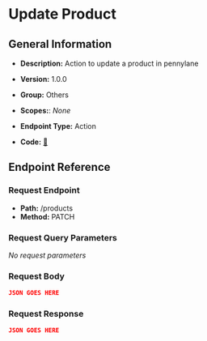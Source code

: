 # Update Product

## General Information

- **Description:** Action to update a product in pennylane

- **Version:** 1.0.0
- **Group:** Others
- **Scopes:**: _None_
- **Endpoint Type:** Action
- **Code:** [🔗](https://github.com/NangoHQ/integration-templates/tree/main/integrations/pennylane/actions/update-product.ts)

## Endpoint Reference

### Request Endpoint

- **Path:** /products
- **Method:** PATCH

### Request Query Parameters

_No request parameters_

### Request Body

```json
JSON GOES HERE
```

### Request Response

```json
JSON GOES HERE
```
